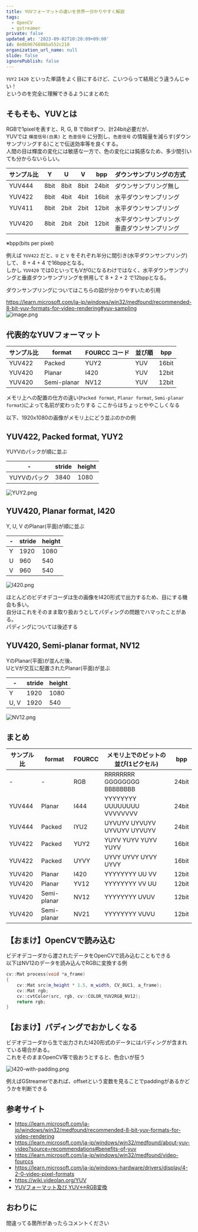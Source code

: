 ```yaml
---
title: YUVフォーマットの違いを世界一分かりやすく解説
tags:
  - OpenCV
  - gstreamer
private: false
updated_at: '2023-09-02T10:28:09+09:00'
id: 8e0b9676698ba552c210
organization_url_name: null
slide: false
ignorePublish: false
---
```

`YUY2` `I420` といった単語をよく目にするけど、こいつらって結局どう違うんじゃい！  
というのを完全に理解できるようにまとめた  

## そもそも、YUVとは

RGBで1pixelを表すと、R, G, B で8bitずつ、計24bit必要だが、  
YUVでは `輝度信号(白黒)` と `色差信号` に分割し、`色差信号` の情報量を減らす(ダウンサンプリングする)ことで伝送効率等を良くする。  
人間の目は輝度の変化には敏感な一方で、色の変化には鈍感なため、多少間引いても分からないらしい。  

| サンプル比 | Y    | U    | V    | bpp   | ダウンサンプリングの方式                         |
| ---------- | ---- | ---- | ---- | ----- | ------------------------------------------------ |
| YUV444     | 8bit | 8bit | 8bit | 24bit | ダウンサンプリング無し                           |
| YUV422     | 8bit | 4bit | 4bit | 16bit | 水平ダウンサンプリング                           |
| YUV411     | 8bit | 2bit | 2bit | 12bit | 水平ダウンサンプリング                           |
| YUV420     | 8bit | 2bit | 2bit | 12bit | 水平ダウンサンプリング<br>垂直ダウンサンプリング |

※bpp(bits per pixel)

例えば `YUV422` だと、`U` と `V` をそれぞれ半分に間引き(水平ダウンサンプリング)して、 8 + 4 + 4 で16bppとなる。  
しかし `YUV420` では0といってもVが0になるわけではなく、水平ダウンサンプリングと垂直ダウンサンプリングを併用して 8 + 2 + 2 で12bppとなる。  

ダウンサンプリングについてはこちらの図が分かりやすいため引用

<https://learn.microsoft.com/ja-jp/windows/win32/medfound/recommended-8-bit-yuv-formats-for-video-rendering#yuv-sampling>  
![image.png](https://qiita-image-store.s3.ap-northeast-1.amazonaws.com/0/675511/79400837-48f2-205b-d2cf-27f3328d44e3.png)

## 代表的なYUVフォーマット

| サンプル比 | format      | FOURCC コード | 並び順 | bpp   |
| ---------- | ----------- | ------------- | ------ | ----- |
| YUV422     | Packed      | YUY2          | YUV    | 16bit |
| YUV420     | Planar      | I420          | YUV    | 12bit |
| YUV420     | Semi-planar | NV12          | YUV    | 12bit |

メモリ上への配置の仕方の違い(`Packed format`, `Planar format`, `Semi-planar format`)によって名前が変わったりする
ここからはちょっとややこしくなる  

以下、1920x1080の画像がメモリ上にどう並ぶのかの例

## YUV422, Packed format, YUY2

YUYVのパックが順に並ぶ

| -            | stride | height |
| ------------ | ------ | ------ |
| YUYVのパック | 3840   | 1080   |

![YUY2.png](https://qiita-image-store.s3.ap-northeast-1.amazonaws.com/0/675511/fe9b5283-02e5-a0c5-cccd-a784cf2c888a.png)

## YUV420, Planar format, I420

Y, U, V のPlanar(平面)が順に並ぶ

| -   | stride | height |
| --- | ------ | ------ |
| Y   | 1920   | 1080   |
| U   | 960    | 540    |
| V   | 960    | 540    |

![I420.png](https://qiita-image-store.s3.ap-northeast-1.amazonaws.com/0/675511/5ad6a9be-2833-e794-118b-40d45baffdd6.png)

ほとんどのビデオデコーダは生の画像をI420形式で出力するため、目にする機会も多い。  
自分はこれをそのまま取り扱おうとしてパディングの問題でハマったことがある。  
パディングについては後述する

## YUV420, Semi-planar format, NV12

YのPlanar(平面)が並んだ後、  
UとVが交互に配置されたPlanar(平面)が並ぶ  

| -    | stride | height |
| ---- | ------ | ------ |
| Y    | 1920   | 1080   |
| U, V | 1920   | 540    |

![NV12.png](https://qiita-image-store.s3.ap-northeast-1.amazonaws.com/0/675511/28e5c8c5-9fa3-21d3-43b8-3a17fe88a55d.png)

## まとめ

| サンプル比 | format      | FOURCC | メモリ上でのビットの並び(1ピクセル) | bpp   |
| ---------- | ----------- | ------ | ----------------------------------- | ----- |
| -          | -           | RGB    | RRRRRRRR GGGGGGGG BBBBBBBB          | 24bit |
| YUV444     | Planar      | I444   | YYYYYYYY UUUUUUUU VVVVVVVV          | 24bit |
| YUV444     | Packed      | IYU2   | UYVUYV UYVUYV UYVUYV UYVUYV         | 24bit |
| YUV422     | Packed      | YUY2   | YUYV YUYV YUYV YUYV                 | 16bit |
| YUV422     | Packed      | UYVY   | UYVY UYVY UYVY UYVY                 | 16bit |
| YUV420     | Planar      | I420   | YYYYYYYY UU VV                      | 12bit |
| YUV420     | Planar      | YV12   | YYYYYYYY VV UU                      | 12bit |
| YUV420     | Semi-planar | NV12   | YYYYYYYY UVUV                       | 12bit |
| YUV420     | Semi-planar | NV21   | YYYYYYYY VUVU                       | 12bit |

## 【おまけ】OpenCVで読み込む

ビデオデコーダから渡されたデータをOpenCVで読み込むこともできる  
以下はNV12のデータを読み込んでRGBに変換する例  

```cpp
cv::Mat process(void *a_frame)
{
    cv::Mat src(m_height * 1.5, m_width, CV_8UC1, a_frame);
    cv::Mat rgb;
    cv::cvtColor(src, rgb, cv::COLOR_YUV2RGB_NV12);
    return rgb;
}
```

## 【おまけ】パディングでおかしくなる

ビデオデコーダから生で出力されたI420形式のデータにはパディングが含まれている場合がある。  
これをそのままOpenCV等で扱おうとすると、色合いが狂う  

![I420-with-padding.png](https://qiita-image-store.s3.ap-northeast-1.amazonaws.com/0/675511/ef6ea8b4-21d1-863b-eff5-72adb996f2ed.png)

例えばGStreamerであれば、offsetという変数を見ることでpaddingがあるかどうかを判断できる  

## 参考サイト

- <https://learn.microsoft.com/ja-jp/windows/win32/medfound/recommended-8-bit-yuv-formats-for-video-rendering>
- <https://learn.microsoft.com/ja-jp/windows/win32/medfound/about-yuv-video?source=recommendations#benefits-of-yuv>
- <https://learn.microsoft.com/ja-jp/windows/win32/medfound/video-fourccs>
- <https://learn.microsoft.com/ja-jp/windows-hardware/drivers/display/4-2-0-video-pixel-formats>
- <https://wiki.videolan.org/YUV>
- [YUVフォーマット及び YUV<->RGB変換](https://hk.interaction-lab.org/firewire/yuv.html)

## おわりに

間違ってる箇所があったらコメントください
